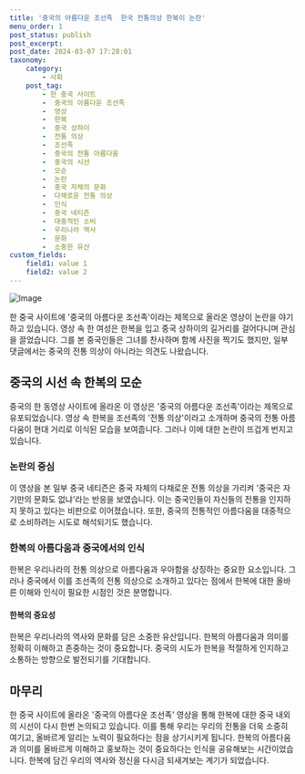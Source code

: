 ```yaml
---
title: '중국의 아름다운 조선족  한국 전통의상 한복이 논란'
menu_order: 1
post_status: publish
post_excerpt: 
post_date: 2024-03-07 17:28:01
taxonomy:
    category:
        - 사회
    post_tag:
        - 한 중국 사이트
        -  중국의 아름다운 조선족
        -  영상
        -  한복
        -  중국 상하이
        -  전통 의상
        -  조선족
        -  중국의 전통 아름다움
        -  중국의 시선
        -  모순
        -  논란
        -  중국 자체의 문화
        -  다채로운 전통 의상
        -  인식
        -  중국 네티즌
        -  대중적인 소비
        -  우리나라 역사
        -  문화
        -  소중한 유산
custom_fields:
    field1: value 1
    field2: value 2
---
```


![Image](https://imgnews.pstatic.net/image/437/2024/03/05/0000382342_001_20240305073101428.gif?type=w647)

한 중국 사이트에 '중국의 아름다운 조선족'이라는 제목으로 올라온 영상이 논란을 야기하고 있습니다. 영상 속 한 여성은 한복을 입고 중국 상하이의 길거리를 걸어다니며 관심을 끌었습니다. 그를 본 중국인들은 그녀를 찬사하며 함께 사진을 찍기도 했지만, 일부 댓글에서는 중국의 전통 의상이 아니라는 의견도 나왔습니다.
## 중국의 시선 속 한복의 모순
중국의 한 동영상 사이트에 올라온 이 영상은 '중국의 아름다운 조선족'이라는 제목으로 유포되었습니다. 영상 속 한복을 조선족의 '전통 의상'이라고 소개하며 중국의 전통 아름다움이 현대 거리로 이식된 모습을 보여줍니다. 그러나 이에 대한 논란이 뜨겁게 번지고 있습니다. 
### 논란의 중심
이 영상을 본 일부 중국 네티즌은 중국 자체의 다채로운 전통 의상을 가리켜 '중국은 자기만의 문화도 없냐'라는 반응을 보였습니다. 이는 중국인들이 자신들의 전통을 인지하지 못하고 있다는 비판으로 이어졌습니다. 또한, 중국의 전통적인 아름다움을 대중적으로 소비하려는 시도로 해석되기도 했습니다.
### 한복의 아름다움과 중국에서의 인식
한복은 우리나라의 전통 의상으로 아름다움과 우아함을 상징하는 중요한 요소입니다. 그러나 중국에서 이를 조선족의 전통 의상으로 소개하고 있다는 점에서 한복에 대한 올바른 이해와 인식이 필요한 시점인 것은 분명합니다. 
#### 한복의 중요성
한복은 우리나라의 역사와 문화를 담은 소중한 유산입니다. 한복의 아름다움과 의미를 정확히 이해하고 존중하는 것이 중요합니다. 중국의 시도가 한복을 적절하게 인지하고 소통하는 방향으로 발전되기를 기대합니다.
## 마무리
한 중국 사이트에 올라온 '중국의 아름다운 조선족' 영상을 통해 한복에 대한 중국 내외의 시선이 다시 한번 논의되고 있습니다. 이를 통해 우리는 우리의 전통을 더욱 소중히 여기고, 올바르게 알리는 노력이 필요하다는 점을 상기시키게 됩니다. 한복의 아름다움과 의미를 올바르게 이해하고 홍보하는 것이 중요하다는 인식을 공유해보는 시간이었습니다. 한복에 담긴 우리의 역사와 정신을 다시금 되새겨보는 계기가 되었습니다.
